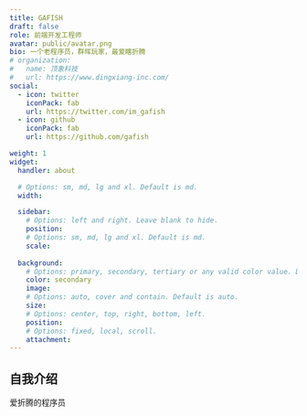 ```yaml
---
title: GAFISH
draft: false
role: 前端开发工程师
avatar: public/avatar.png
bio: 一个老程序员，群晖玩家，最爱瞎折腾
# organization:
#   name: 顶象科技
#   url: https://www.dingxiang-inc.com/
social:
  - icon: twitter
    iconPack: fab
    url: https://twitter.com/im_gafish
  - icon: github
    iconPack: fab
    url: https://github.com/gafish

weight: 1
widget:
  handler: about

  # Options: sm, md, lg and xl. Default is md.
  width:

  sidebar:
    # Options: left and right. Leave blank to hide.
    position:
    # Options: sm, md, lg and xl. Default is md.
    scale:
  
  background:
    # Options: primary, secondary, tertiary or any valid color value. Default is primary.
    color: secondary
    image:
    # Options: auto, cover and contain. Default is auto.
    size:
    # Options: center, top, right, bottom, left.
    position:
    # Options: fixed, local, scroll.
    attachment: 
---
```


## 自我介绍

爱折腾的程序员
